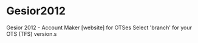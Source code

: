 Gesior2012
==========

Gesior 2012 - Account Maker [website] for OTSes
Select 'branch' for your OTS (TFS) version.s